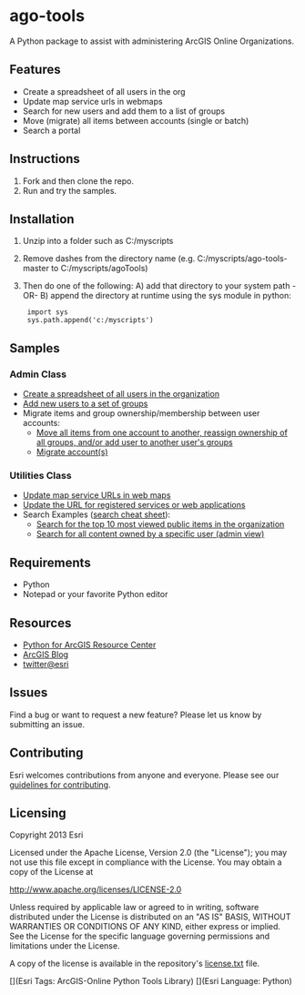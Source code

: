 # ago-tools

A Python package to assist with administering ArcGIS Online Organizations.

## Features

* Create a spreadsheet of all users in the org
* Update map service urls in webmaps
* Search for new users and add them to a list of groups
* Move (migrate) all items between accounts (single or batch)
* Search a portal

## Instructions

1. Fork and then clone the repo. 
2. Run and try the samples.

## Installation

1. Unzip into a folder such as C:/myscripts
2. Remove dashes from the directory name (e.g. C:/myscripts/ago-tools-master to C:/myscripts/agoTools)
3. Then do one of the following: A) add that directory to your system path -OR- B) append the directory at runtime using the sys module in python:
      
        import sys
        sys.path.append('c:/myscripts')

## Samples
### Admin Class

* [Create a spreadsheet of all users in the organization](samples/createUserListCSV.py)
* [Add new users to a set of groups](samples/addNewUsersToGroups.py)
* Migrate items and group ownership/membership between user accounts:
  * [Move all items from one account to another, reassign ownership of all groups, and/or add user to another user's groups](samples/moveItemsReassignGroups.py)
  * [Migrate account(s)](samples/migrateAccount.py)
  
### Utilities Class

* [Update map service URLs in web maps](samples/updateMapServiceUrlsInWebMaps.py)
* [Update the URL for registered services or web applications](samples/updateRegisteredUrlForServiceOrApp.py)
* Search Examples ([search cheat sheet](search-cheat-sheet.md)):
  * [Search for the top 10 most viewed public items in the organization](samples/searchTopViewedItems.py)
  * [Search for all content owned by a specific user (admin view)](samples/searchAllUserItems.py)


## Requirements

* Python
* Notepad or your favorite Python editor

## Resources

* [Python for ArcGIS Resource Center](http://resources.arcgis.com/en/communities/python/)
* [ArcGIS Blog](http://blogs.esri.com/esri/arcgis/)
* [twitter@esri](http://twitter.com/esri)

## Issues

Find a bug or want to request a new feature?  Please let us know by submitting an issue.

## Contributing

Esri welcomes contributions from anyone and everyone. Please see our [guidelines for contributing](https://github.com/esri/contributing).

## Licensing
Copyright 2013 Esri

Licensed under the Apache License, Version 2.0 (the "License");
you may not use this file except in compliance with the License.
You may obtain a copy of the License at

http://www.apache.org/licenses/LICENSE-2.0

Unless required by applicable law or agreed to in writing, software
distributed under the License is distributed on an "AS IS" BASIS,
WITHOUT WARRANTIES OR CONDITIONS OF ANY KIND, either express or implied.
See the License for the specific language governing permissions and
limitations under the License.

A copy of the license is available in the repository's [license.txt](https://raw.github.com/Esri/ago-tools/master/license.txt) file.

[](Esri Tags: ArcGIS-Online Python Tools Library)
[](Esri Language: Python)
